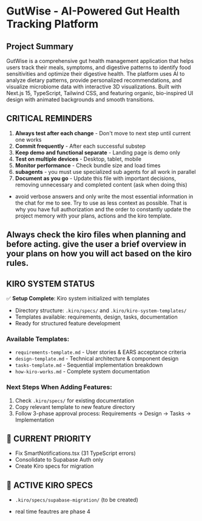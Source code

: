 # GutWise - AI-Powered Gut Health Tracking Platform

## Project Summary
GutWise is a comprehensive gut health management application that helps users track their meals, symptoms, and digestive patterns to identify food sensitivities and optimize their digestive health. The platform uses AI to analyze dietary patterns, provide personalized recommendations, and visualize microbiome data with interactive 3D visualizations. Built with Next.js 15, TypeScript, Tailwind CSS, and featuring organic, bio-inspired UI design with animated backgrounds and smooth transitions.
## CRITICAL REMINDERS

1. **Always test after each change** - Don't move to next step until current one works
2. **Commit frequently** - After each successful substep
3. **Keep demo and functional separate** - Landing page is demo only
4. **Test on multiple devices** - Desktop, tablet, mobile
5. **Monitor performance** - Check bundle size and load times
6. **subagents** - you must use specialized sub agents for all work in parallel
7. **Document as you go** - Update this file with important decisions, removing unnecessary and completed content (ask when doing this)
- avoid verbose answers and only write the most essential information in the chat for me to see. Try to use as less context as possible. That is why you have full authorization and the order to constantly update the project memory with your plans, actions and the kiro template.


## Always check the kiro files when planning and before acting. give the user a brief overview in your plans on how you will act based on the kiro rules.

## KIRO SYSTEM STATUS

✅ **Setup Complete**: Kiro system initialized with templates
- Directory structure: `.kiro/specs/` and `.kiro/kiro-system-templates/`  
- Templates available: requirements, design, tasks, documentation
- Ready for structured feature development

### Available Templates:
- `requirements-template.md` - User stories & EARS acceptance criteria
- `design-template.md` - Technical architecture & component design  
- `tasks-template.md` - Sequential implementation breakdown
- `how-kiro-works.md` - Complete system documentation

### Next Steps When Adding Features:
1. Check `.kiro/specs/` for existing documentation
2. Copy relevant template to new feature directory
3. Follow 3-phase approval process: Requirements → Design → Tasks → Implementation

## 🚨 CURRENT PRIORITY
- Fix SmartNotifications.tsx (31 TypeScript errors)
- Consolidate to Supabase Auth only
- Create Kiro specs for migration

## 📁 ACTIVE KIRO SPECS
- `.kiro/specs/supabase-migration/` (to be created)




- real time feautres are phase 4